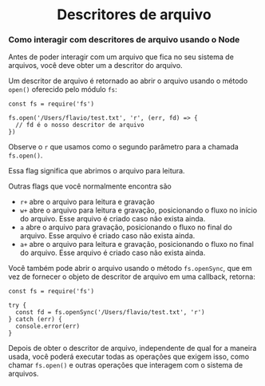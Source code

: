   <h1 align="center"> Descritores de arquivo </h1>
  
### Como interagir com descritores de arquivo usando o Node

Antes de poder interagir com um arquivo que fica no seu sistema de arquivos, você deve obter um a descritor do arquivo.

Um descritor de arquivo é retornado ao abrir o arquivo usando o método `open()` oferecido pelo
módulo `fs`:

```
const fs = require('fs')

fs.open('/Users/flavio/test.txt', 'r', (err, fd) => {
  // fd é o nosso descritor de arquivo
})

```

Observe o `r` que usamos como o segundo parâmetro para a chamada `fs.open()`.

Essa flag significa que abrimos o arquivo para leitura.

Outras flags que você normalmente encontra são

- `r+` abre o arquivo para leitura e gravação
- `w+` abre o arquivo para leitura e gravação, posicionando o fluxo no início do arquivo. Esse arquivo é criado caso não exista ainda.
- `a` abre o arquivo para gravação, posicionando o fluxo no final do arquivo. Esse arquivo é criado caso não exista ainda.
- `a+` abre o arquivo para leitura e gravação, posicionando o fluxo no final do arquivo. Esse arquivo é criado caso não exista ainda.

Você também pode abrir o arquivo usando o método `fs.openSync`, que em vez de fornecer o
objeto de descritor de arquivo em uma callback, retorna:

```
const fs = require('fs')

try {
  const fd = fs.openSync('/Users/flavio/test.txt', 'r')
} catch (err) {
  console.error(err)
}

```

Depois de obter o descritor de arquivo, independente de qual for a maneira usada, você poderá executar todas as
operações que exigem isso, como chamar `fs.open()` e outras operações que interagem com
o sistema de arquivos.

